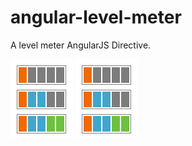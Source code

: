 angular-level-meter
===================

A level meter AngularJS Directive.

![Level Meter examples](https://raw.githubusercontent.com/Boggin/angular-level-meter/gh-pages/images/level-meter.png "Level Meters")
<img src="https://raw.githubusercontent.com/Boggin/angular-level-meter/gh-pages/images/level-meter.png" />

